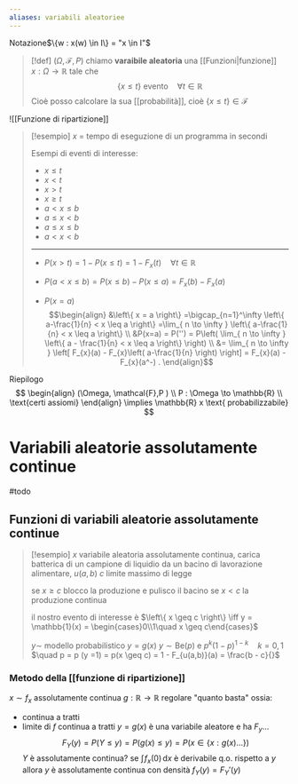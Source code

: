 ```yaml
---
aliases: variabili aleatoriee
---
```



Notazione$\{w : x(w) \in I\} = "x \in I"$

>[!def]
>$(\Omega,\mathcal{F},P)$ chiamo **varaibile aleatoria** una [[Funzioni|funzione]] $x : \Omega \to \mathbb{R}$ tale che 
> $$
> \left\{ x \leq t \right\} \text{ evento} \quad \forall t \in \mathbb{R}
>$$
>Cioè posso calcolare la sua [[probabilità]], cioè $\left\{ x \leq t \right\} \in \mathcal{F}$


![[Funzione di ripartizione]]


>[!esempio]
>$x$ = tempo di eseguzione di un programma in secondi
>
>Esempi di eventi di interesse:
>- $x \leq t$
>- $x < t$
>- $x > t$
>- $x \geq t$
>- $a < x \leq b$
>- $a \leq x < b$
>- $a \leq x \leq b$
>- $a < x < b$
>---
>  - $P(x > t) = 1 - P(x \leq t) = 1 - F_{x}(t)\quad\forall t \in \mathbb{R}$
> 	
> - $P(a < x \leq b) = P(x \leq b) - P(x \leq a)= F_{x}(b) - F_{x}(a)$
>
>- $P(x = a)$
> $$\begin{align}
>&\left\{ x = a \right\} =\bigcap_{n=1}^\infty \left\{ a-\frac{1}{n} < x \leq a \right\} =\lim_{ n \to \infty } \left\{ a-\frac{1}{n} < x \leq a \right\}  \\
>&P(x=a) = P('') = P\left( \lim_{ n \to \infty } \left\{ a - \frac{1}{n} < x \leq a \right\}  \right) \\
>&= \lim_{ n \to \infty } \left[ F_{x}(a) - F_{x}\left( a-\frac{1}{n} \right) \right] = F_{x}(a) - F_{x}(a^-) 
>.
>\end{align}$$


Riepilogo $$
\begin{align}
(\Omega, \mathcal{F},P  ) \\
P : \Omega \to \mathbb{R} \\
\text{certi assiomi}
\end{align} \implies
\mathbb{R} x \text{ probabilizzabile}
$$
# Variabili aleatorie assolutamente continue
#todo

## Funzioni di variabili aleatorie assolutamente continue

>[!esempio]
> $x$ variabile aleatoria assolutamente continua, carica batterica di un campione di liquidio da un bacino di lavorazione alimentare, $u(a,b)$
> $c$ limite massimo di legge
> 
> se $x \geq c$ blocco la produzione e pulisco il bacino
> se $x < c$ la produzione continua
>
> il nostro evento di interesse è $\left\{ x \geq c \right\} \iff y = \mathbb{1}(x) = \begin{cases}0\\1\quad x \geq c\end{cases}$
> 
> $y \sim$ modello probabilistico
> $y = g(x)$
> $y \sim \text{Be}(p)$ e $p^k(1-p)^{1-k}\quad k = 0,1$
> $\quad p = p (y =1) = p(x \geq c) = 1 - F_{u(a,b)}(a) = \frac{b - c}{}$


### Metodo della [[funzione di ripartizione]]
$x \sim f_{x}$ assolutamente continua
$g : \mathbb{R} \to \mathbb{R}$ regolare "quanto basta" ossia:
- continua a tratti
- limite di $f$ continua a tratti
$y = g(x)$ è una variabile aleatore e ha $F_{y}$...
$$
F_{Y}(y) = P(Y \leq y) = P(g(x) \leq y) = P(x \in \left\{ x : g(x)\dots \right\} )
$$
$Y$ è assolutamente continua?
se $\int \!  f_{x}(0)\, \mathrm{d}x$ è derivabile q.o. rispetto a $y$ allora $y$ è assolutamente continua con densità
$f_{Y}(y) = F_{Y}'(y)$